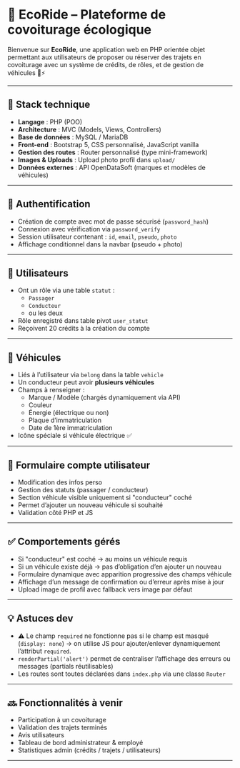 # 🚗 EcoRide – Plateforme de covoiturage écologique

Bienvenue sur **EcoRide**, une application web en PHP orientée objet permettant aux utilisateurs de proposer ou réserver des trajets en covoiturage avec un système de crédits, de rôles, et de gestion de véhicules 🚙⚡

---

## 🧱 Stack technique

- **Langage** : PHP (POO)
- **Architecture** : MVC (Models, Views, Controllers)
- **Base de données** : MySQL / MariaDB
- **Front-end** : Bootstrap 5, CSS personnalisé, JavaScript vanilla
- **Gestion des routes** : Router personnalisé (type mini-framework)
- **Images & Uploads** : Upload photo profil dans `upload/`
- **Données externes** : API OpenDataSoft (marques et modèles de véhicules)

---

## 🔐 Authentification

- Création de compte avec mot de passe sécurisé (`password_hash`)
- Connexion avec vérification via `password_verify`
- Session utilisateur contenant : `id`, `email`, `pseudo`, `photo`
- Affichage conditionnel dans la navbar (pseudo + photo)

---

## 👤 Utilisateurs

- Ont un rôle via une table `statut` :
  - `Passager`
  - `Conducteur`
  - ou les deux
- Rôle enregistré dans table pivot `user_statut`
- Reçoivent 20 crédits à la création du compte

---

## 🚗 Véhicules

- Liés à l’utilisateur via `belong` dans la table `vehicle`
- Un conducteur peut avoir **plusieurs véhicules**
- Champs à renseigner :
  - Marque / Modèle (chargés dynamiquement via API)
  - Couleur
  - Énergie (électrique ou non)
  - Plaque d’immatriculation
  - Date de 1ère immatriculation
- Icône spéciale si véhicule électrique ✅

---

## 📝 Formulaire compte utilisateur

- Modification des infos perso
- Gestion des statuts (passager / conducteur)
- Section véhicule visible uniquement si "conducteur" coché
- Permet d’ajouter un nouveau véhicule si souhaité
- Validation côté PHP et JS

---

## ✅ Comportements gérés

- Si "conducteur" est coché → au moins un véhicule requis
- Si un véhicule existe déjà → pas d’obligation d’en ajouter un nouveau
- Formulaire dynamique avec apparition progressive des champs véhicule
- Affichage d’un message de confirmation ou d’erreur après mise à jour
- Upload image de profil avec fallback vers image par défaut

---

## 💡 Astuces dev

- ⚠️ Le champ `required` ne fonctionne pas si le champ est masqué (`display: none`) → on utilise JS pour ajouter/enlever dynamiquement l’attribut `required`.
- `renderPartial('alert')` permet de centraliser l’affichage des erreurs ou messages (partials réutilisables)
- Les routes sont toutes déclarées dans `index.php` via une classe `Router`

---

## 🔜 Fonctionnalités à venir

- Participation à un covoiturage
- Validation des trajets terminés
- Avis utilisateurs
- Tableau de bord administrateur & employé
- Statistiques admin (crédits / trajets / utilisateurs)

---



